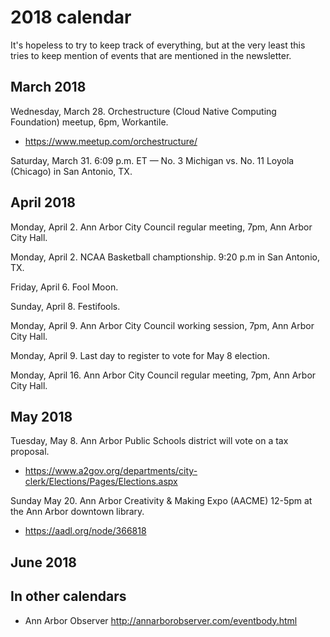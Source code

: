# 2018 calendar

It's hopeless to try to keep track of everything, but at the very least this tries
to keep mention of events that are mentioned in the newsletter.

## March 2018

Wednesday, March 28. Orchestructure (Cloud Native Computing Foundation) meetup, 6pm, Workantile.

* https://www.meetup.com/orchestructure/

Saturday, March 31. 6:09 p.m. ET — No. 3 Michigan vs. No. 11 Loyola (Chicago) in San Antonio, TX.

## April 2018

Monday, April 2. Ann Arbor City Council regular meeting, 7pm, Ann Arbor City Hall.

Monday, April 2. NCAA Basketball champtionship.  9:20 p.m in San Antonio, TX.

Friday, April 6. Fool Moon.

Sunday, April 8. Festifools.

Monday, April 9. Ann Arbor City Council working session, 7pm, Ann Arbor City Hall.

Monday, April 9. Last day to register to vote for May 8 election.

Monday, April 16. Ann Arbor City Council regular meeting, 7pm, Ann Arbor City Hall.

## May 2018

Tuesday, May 8. Ann Arbor Public Schools district will vote on a tax proposal. 

* https://www.a2gov.org/departments/city-clerk/Elections/Pages/Elections.aspx

Sunday May 20. Ann Arbor Creativity & Making Expo (AACME) 12-5pm at the Ann Arbor downtown library.

* https://aadl.org/node/366818

## June 2018

## In other calendars

* Ann Arbor Observer http://annarborobserver.com/eventbody.html
